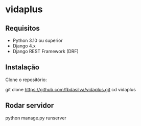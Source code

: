 # vidaplus

## Requisitos
- Python 3.10 ou superior
- Django 4.x
- Django REST Framework (DRF)

## Instalação

Clone o repositório:

git clone https://github.com/fbdasilva/vidaplus.git
cd vidaplus


## Rodar servidor
python manage.py runserver


